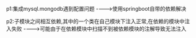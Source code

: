 p1:集成mysql.mongodb遇到配置问题
    ---->使用springboot自带的依赖解决

p2:子模块之间相互依赖,其中的一个类在自己模块下注入正常,在依赖的模块中注入失败
    ---->可能由于在依赖模块中扫描不到被依赖模块的注解导致无法注入
